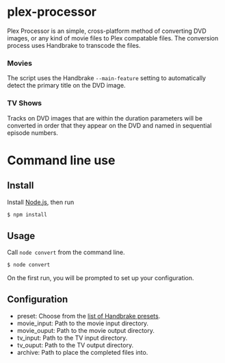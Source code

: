 plex-processor
============
Plex Processor is an simple, cross-platform method of converting DVD images, or any kind of movie files to Plex compatable files. The conversion process uses Handbrake to transcode the files.

### Movies
The script uses the Handbrake `--main-feature` setting to automatically detect the primary title on the DVD image.

### TV Shows
Tracks on DVD images that are within the duration parameters will be converted in order that they appear on the DVD and named in sequential episode numbers.

Command line use
================
Install
-------
Install [Node.js](http://nodejs.org), then run

```sh
$ npm install
```

Usage
-----
Call `node convert` from the command line.
```sh
$ node convert
```
On the first run, you will be prompted to set up your configuration.

Configuration
-------------

* preset: Choose from the [list of Handbrake presets](https://trac.handbrake.fr/wiki/BuiltInPresets).
* movie_input: Path to the movie input directory.
* movie_ouput: Path to the movie output directory.
* tv_input: Path to the TV input directory.
* tv_ouput: Path to the TV output directory.
* archive: Path to place the completed files into.
